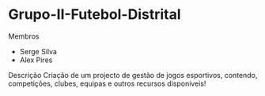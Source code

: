 # Grupo-II-Futebol-Distrital

Membros
- Serge Silva
- Alex Pires

Descrição
Criação de um projecto de gestão de jogos esportivos, contendo, competições, clubes, equipas e outros recursos disponiveis!
